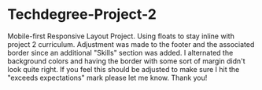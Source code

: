 # Techdegree-Project-2
 Mobile-first Responsive Layout Project.
 Using floats to stay inline with project 2 curriculum. Adjustment was made to the footer and the associated border since an additional "Skills" section was added. I alternated the background colors and having the border with some sort of margin didn't look quite right. If you feel this should be adjusted to make sure I hit the "exceeds expectations" mark please let me know. Thank you!
